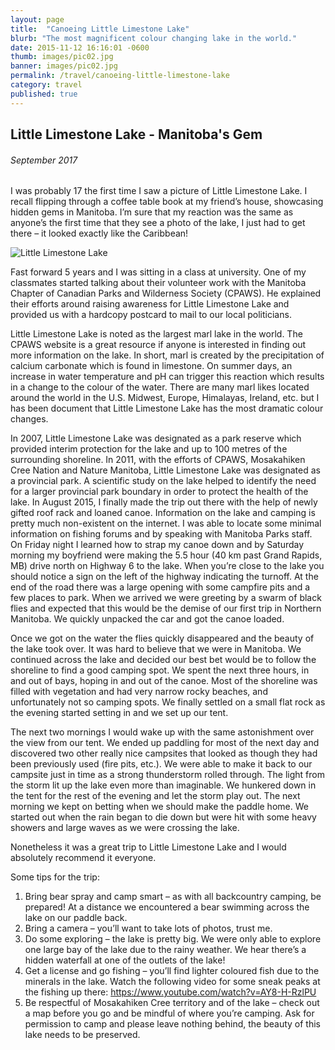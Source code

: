 ```yaml
---
layout: page
title:  "Canoeing Little Limestone Lake"
blurb: "The most magnificent colour changing lake in the world."
date: 2015-11-12 16:16:01 -0600
thumb: images/pic02.jpg
banner: images/pic02.jpg
permalink: /travel/canoeing-little-limestone-lake
category: travel
published: true
---
```


## Little Limestone Lake - Manitoba's Gem

###### September 2017

I was probably 17 the first time I saw a picture of Little Limestone Lake. I recall flipping through a coffee table book at my friend’s house, showcasing hidden gems in Manitoba. I’m sure that my reaction was the same as anyone’s the first time that they see a photo of the lake, I just had to get there – it looked exactly like the Caribbean!

![Little Limestone Lake](\images\limestone\lll1.jpg)

Fast forward 5 years and I was sitting in a class at university. One of my classmates started talking about their volunteer work with the Manitoba Chapter of Canadian Parks and Wilderness Society (CPAWS). He explained their efforts around raising awareness for Little Limestone Lake and provided us with a hardcopy postcard to mail to our local politicians.

Little Limestone Lake is noted as the largest marl lake in the world. The CPAWS website is a great resource if anyone is interested in finding out more information on the lake. In short, marl is created by the precipitation of calcium carbonate which is found in limestone. On summer days, an increase in water temperature and pH can trigger this reaction which results in a change to the colour of the water. There are many marl likes located around the world in the U.S. Midwest, Europe, Himalayas, Ireland, etc. but I has been document that Little Limestone Lake has the most dramatic colour changes.

In 2007, Little Limestone Lake was designated as a park reserve which provided interim protection for the lake and up to 100 metres of the surrounding shoreline. In 2011, with the efforts of CPAWS, Mosakahiken Cree Nation and Nature Manitoba, Little Limestone Lake was designated as a provincial park. A scientific study on the lake helped to identify the need for a larger provincial park boundary in order to protect the health of the lake.
In August 2015, I finally made the trip out there with the help of newly gifted roof rack and loaned canoe. Information on the lake and camping is pretty much non-existent on the internet. I was able to locate some minimal information on fishing forums and by speaking with Manitoba Parks staff. On Friday night I learned how to strap my canoe down and by Saturday morning my boyfriend were making the 5.5 hour (40 km past Grand Rapids, MB) drive north on Highway 6 to the lake. When you’re close to the lake you should notice a sign on the left of the highway indicating the turnoff. At the end of the road there was a large opening with some campfire pits and a few places to park. When we arrived we were greeting by a swarm of black flies and expected that this would be the demise of our first trip in Northern Manitoba. We quickly unpacked the car and got the canoe loaded.

Once we got on the water the flies quickly disappeared and the beauty of the lake took over. It was hard to believe that we were in Manitoba. We continued across the lake and decided our best bet would be to follow the shoreline to find a good camping spot. We spent the next three hours, in and out of bays, hoping in and out of the canoe. Most of the shoreline was filled with vegetation and had very narrow rocky beaches, and unfortunately not so camping spots. We finally settled on a small flat rock as the evening started setting in and we set up our tent.

The next two mornings I would wake up with the same astonishment over the view from our tent. We ended up paddling for most of the next day and discovered two other really nice campsites that looked as though they had been previously used (fire pits, etc.). We were able to make it back to our campsite just in time as a strong thunderstorm rolled through. The light from the storm lit up the lake even more than imaginable. We hunkered down in the tent for the rest of the evening and let the storm play out. The next morning we kept on betting when we should make the paddle home. We started out when the rain began to die down but were hit with some heavy showers and large waves as we were crossing the lake.

Nonetheless it was a great trip to Little Limestone Lake and I would absolutely recommend it everyone.

Some tips for the trip:
1.	Bring bear spray and camp smart – as with all backcountry camping, be prepared! At a distance we encountered a bear swimming across the lake on our paddle back.
2.	Bring a camera – you’ll want to take lots of photos, trust me.
3.	Do some exploring – the lake is pretty big. We were only able to explore one large bay of the lake due to the rainy weather. We hear there’s a hidden waterfall at one of the outlets of the lake!  
4.	Get a license and go fishing – you’ll find lighter coloured fish due to the minerals in the lake. Watch the following video for some sneak peaks at the fishing up there: https://www.youtube.com/watch?v=AY8-H-RzlPU
5.	Be respectful of Mosakahiken Cree territory and of the lake – check out a map before you go and be mindful of where you’re camping. Ask for permission to camp and please leave nothing behind, the beauty of this lake needs to be preserved.
